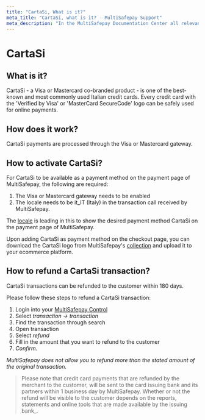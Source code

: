 ```yaml
---
title: "CartaSi, What is it?"
meta_title: "CartaSi, what is it? - MultiSafepay Support"
meta_description: "In the MultiSafepay Documentation Center all relevant information regarding our Plugins and API. As well as Support pages for Payment Method, Tools and General Questions. You can also find the contact details of our Support Team and Integration Team."
---
```

# CartaSi
## What is it?
CartaSi - a Visa or Mastercard co-branded product - is one of the best-known and most commonly used Italian credit cards. Every credit card with the 'Verified by Visa' or 'MasterCard SecureCode' logo can be safely used for online payments.

## How does it work?
CartaSi payments are processed through the Visa or Mastercard gateway.

## How to activate CartaSi?
For CartaSi to be available as a payment method on the payment page of MultiSafepay, the following are required:

1. The Visa or Mastercard gateway needs to be enabled
2. The locale needs to be it_IT (Italy) in the transaction call received by MultiSafepay.

The [locale](/faq/api/locale/) is leading in this to show the desired payment method CartaSi on the payment page of MultiSafepay.

Upon adding CartaSi as payment method on the checkout page, you can download the CartaSi logo from MultiSafepay's [collection](/faq/general/payment-method-logo/) and upload it to your ecommerce platform. 

## How to refund a CartaSi transaction?

CartaSi transactions can be refunded to the customer within 180 days.

Please follow these steps to refund a CartaSi transaction:

1. Login into your [MultiSafepay Control](https://merchant.multisafepay.com)
2. Select _transaction -> transaction_
3. Find the transaction through search
4. Open transaction
5. Select _refund_
6. Fill in the amount that you want to refund to the customer  
7. _Confirm_.

_MultiSafepay does not allow you to refund more than the stated amount of the original transaction._


> Please note that credit card payments that are refunded by the merchant to the customer, will be sent to the card issuing bank and its partners within 1 business day by MultiSafepay. Whether or not the refund will be visible to the customer depends on the reports, statements and online tools that are made available by the issuing bank_.
